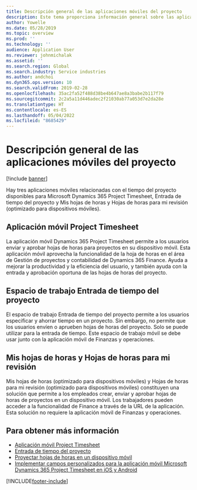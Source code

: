 ```yaml
---
title: Descripción general de las aplicaciones móviles del proyecto
description: Este tema proporciona información general sobre las aplicaciones relacionadas con el tiempo del proyecto para Microsoft Dynamics 365 Project Timesheet, Entrada de tiempo del proyecto y Mis hojas de horas y Hojas de horas que están disponibles en un dispositivo móvil.
author: Yowelle
ms.date: 05/28/2019
ms.topic: overview
ms.prod: ''
ms.technology: ''
audience: Application User
ms.reviewer: johnmichalak
ms.assetid: ''
ms.search.region: Global
ms.search.industry: Service industries
ms.author: andchoi
ms.dyn365.ops.version: 10
ms.search.validFrom: 2019-02-28
ms.openlocfilehash: 35ac2fa52f488d38be4b647ae8a3babe2b117f79
ms.sourcegitcommit: 2c2a5a11d446adec2f21030ab77a053d7e2da28e
ms.translationtype: HT
ms.contentlocale: es-ES
ms.lasthandoff: 05/04/2022
ms.locfileid: "8685429"
---
```

# <a name="project-mobile-applications-overview"></a>Descripción general de las aplicaciones móviles del proyecto

[!include [banner](../includes/banner.md)]

Hay tres aplicaciones móviles relacionadas con el tiempo del proyecto disponibles para Microsoft Dynamics 365 Project Timesheet, Entrada de tiempo del proyecto y Mis hojas de horas y Hojas de horas para mi revisión (optimizado para dispositivos móviles).

## <a name="project-timesheet-mobile-app"></a>Aplicación móvil Project Timesheet

La aplicación móvil Dynamics 365 Project Timesheet permite a los usuarios enviar y aprobar hojas de horas para proyectos en su dispositivo móvil. Esta aplicación móvil aprovecha la funcionalidad de la hoja de horas en el área de Gestión de proyectos y contabilidad de Dynamics 365 Finance. Ayuda a mejorar la productividad y la eficiencia del usuario, y también ayuda con la entrada y aprobación oportuna de las hojas de horas del proyecto.

## <a name="project-time-entry-workspace"></a>Espacio de trabajo Entrada de tiempo del proyecto

El espacio de trabajo Entrada de tiempo del proyecto permite a los usuarios especificar y ahorrar tiempo en un proyecto. Sin embargo, no permite que los usuarios envíen o aprueben hojas de horas del proyecto. Solo se puede utilizar para la entrada de tiempo. Este espacio de trabajo móvil se debe usar junto con la aplicación móvil de Finanzas y operaciones.

## <a name="my-timesheetstimesheets-for-my-review"></a>Mis hojas de horas y Hojas de horas para mi revisión

Mis hojas de horas (optimizado para dispositivos móviles) y Hojas de horas para mi revisión (optimizado para dispositivos móviles) constituyen una solución que permite a los empleados crear, enviar y aprobar hojas de horas de proyectos en un dispositivo móvil. Los trabajadores pueden acceder a la funcionalidad de Finance a través de la URL de la aplicación. Esta solución no requiere la aplicación móvil de Finanzas y operaciones.

## <a name="for-more-information"></a>Para obtener más información

- [Aplicación móvil Project Timesheet](project-timesheet.md)
- [Entrada de tiempo del proyecto]( project-time-entry-mobile-workspace.md)
- [Proyectar hojas de horas en un dispositivo móvil](Mobile-timesheets.md)
- [Implementar campos personalizados para la aplicación móvil Microsoft Dynamics 365 Project Timesheet en iOS y Android](custom-fields-mobile.md)


[!INCLUDE[footer-include](../includes/footer-banner.md)]